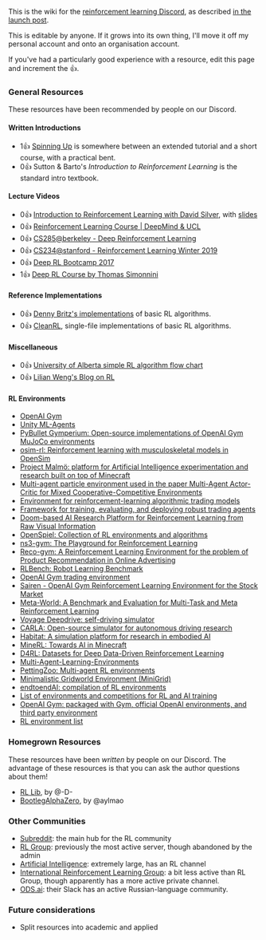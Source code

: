 This is the wiki for the [reinforcement learning Discord](https://discord.gg/xhfNqQv), as described [in the launch post](https://www.reddit.com/r/reinforcementlearning/comments/jawm37/official_reinforcement_learning_discord/). 

This is editable by anyone. If it grows into its own thing, I'll move it off my personal account and onto an organisation account.

If you've had a particularly good experience with a resource, edit this page and increment the 👍.

### General Resources
These resources have been recommended by people on our Discord.

#### Written Introductions
 * 1👍 [Spinning Up](https://spinningup.openai.com/) is somewhere between an extended tutorial and a short course, with a practical bent. 
 * 0👍 Sutton & Barto's *Introduction to Reinforcement Learning* is the standard intro textbook.

#### Lecture Videos
 * 0👍 [Introduction to Reinforcement Learning with David Silver](https://www.youtube.com/playlist?list=PLqYmG7hTraZBiG_XpjnPrSNw-1XQaM_gB), with [slides](https://www.davidsilver.uk/teaching/)
 * 0👍 [Reinforcement Learning Course | DeepMind & UCL](https://www.youtube.com/playlist?list=PLqYmG7hTraZBKeNJ-JE_eyJHZ7XgBoAyb)
 * 0👍 [CS285@berkeley - Deep Reinforcement Learning](http://rail.eecs.berkeley.edu/deeprlcourse/)
 * 0👍 [CS234@stanford - Reinforcement Learning Winter 2019](https://www.youtube.com/playlist?list=PLoROMvodv4rOSOPzutgyCTapiGlY2Nd8u)
 * 0👍 [Deep RL Bootcamp 2017](https://sites.google.com/view/deep-rl-bootcamp/lectures)
 * 1👍 [Deep RL Course by Thomas Simonnini](https://simoninithomas.github.io/deep-rl-course/)

#### Reference Implementations
 * 0👍 [Denny Britz's implementations](https://github.com/dennybritz/reinforcement-learning) of basic RL algorithms.
 * 0👍 [CleanRL](https://github.com/vwxyzjn/cleanrl/tree/master/cleanrl), single-file implementations of basic RL algorithms.

#### Miscellaneous
 * 0👍 [University of Alberta simple RL algorithm flow chart](https://cdn.discordapp.com/attachments/765294874832273422/768753225783836682/rl_algorithms_diagram.png)
 * 0👍 [Lilian Weng's Blog on RL](https://lilianweng.github.io/lil-log/tag/reinforcement-learning)

#### RL Environments
 * [OpenAI Gym](https://gym.openai.com/)
 * [Unity ML-Agents](https://github.com/Unity-Technologies/ml-agents)
 * [PyBullet Gymperium: Open-source implementations of OpenAI Gym MuJoCo environments](https://github.com/benelot/pybullet-gym)
 * [osim-rl: Reinforcement learning with musculoskeletal models in OpenSim](http://osim-rl.stanford.edu/)
 * [Project Malmö: platform for Artificial Intelligence experimentation and research built on top of Minecraft](https://github.com/Microsoft/malmo)
 * [Multi-agent particle environment used in the paper Multi-Agent Actor-Critic for Mixed Cooperative-Competitive Environments](https://github.com/openai/multiagent-particle-envs)
 * [Environment for reinforcement-learning algorithmic trading models](https://github.com/hackthemarket/gym-trading)
 * [Framework for training, evaluating, and deploying robust trading agents](https://github.com/tensortrade-org/tensortrade)
 * [Doom-based AI Research Platform for Reinforcement Learning from Raw Visual Information](https://github.com/mwydmuch/ViZDoom)
 * [OpenSpiel: Collection of RL environments and algorithms](https://github.com/deepmind/open_spiel)
 * [ns3-gym: The Playground for Reinforcement Learning](https://github.com/tkn-tub/ns3-gym)
 * [Reco-gym: A Reinforcement Learning Environment for the problem of Product Recommendation in Online Advertising](https://github.com/criteo-research/reco-gym)
 * [RLBench: Robot Learning Benchmark](https://sites.google.com/view/rlbench)
 * [OpenAI Gym trading environment](https://github.com/AminHP/gym-anytrading)
 * [Sairen - OpenAI Gym Reinforcement Learning Environment for the Stock Market](https://doctorj.gitlab.io/sairen/)
 * [Meta-World: A Benchmark and Evaluation for Multi-Task and Meta Reinforcement Learning](https://meta-world.github.io/)
 * [Voyage Deepdrive: self-driving simulator](https://deepdrive.voyage.auto/)
 * [CARLA: Open-source simulator for autonomous driving research](http://carla.org/)
 * [Habitat: A simulation platform for research in embodied AI](https://aihabitat.org/)
 * [MineRL: Towards AI in Minecraft](https://minerl.io/)
 * [D4RL: Datasets for Deep Data-Driven Reinforcement Learning](https://sites.google.com/view/d4rl/home)
 * [Multi-Agent-Learning-Environments](https://github.com/Bigpig4396/Multi-Agent-Reinforcement-Learning-Environment)
 * [PettingZoo: Multi-agent RL environments](https://www.pettingzoo.ml/)
 * [Minimalistic Gridworld Environment (MiniGrid)](https://github.com/maximecb/gym-minigrid)
 * [endtoendAI: compilation of RL environments](https://www.endtoend.ai/envs/)
 * [List of environments and competitions for RL and AI training](https://github.com/dbobrenko/ai-learning-environments)
 * [OpenAI Gym: packaged with Gym, official OpenAI environments, and third party environment](https://github.com/openai/gym/blob/master/docs/environments.md)
 * [RL environment list](https://github.com/clvrai/awesome-rl-envs)

### Homegrown Resources
These resources have been *written* by people on our Discord. The advantage of these resources is that you can ask the author questions about them! 

* [RL Lib](https://github.com/DarylRodrigo/rl_lib), by @-D-
* [BootlegAlphaZero](https://github.com/instance01/BootlegAlphaZero/), by @aylmao

### Other Communities
 * [Subreddit](https://www.reddit.com/r/reinforcementlearning/): the main hub for the RL community
 * [RL Group](https://discord.gg/2hz4kzK): previously the most active server, though abandoned by the admin
 * [Artificial Intelligence](https://discord.gg/gFCT9jm): extremely large, has an RL channel
 * [International Reinforcement Learning Group](https://discord.gg/2Z98qcQ): a bit less active than RL Group, though apparently has a more active private channel.
 * [ODS.ai](https://ods.ai/): their Slack has an active Russian-language community.

### Future considerations
 * Split resources into academic and applied